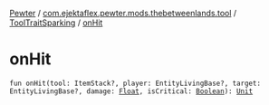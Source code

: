 [Pewter](../../index.md) / [com.ejektaflex.pewter.mods.thebetweenlands.tool](../index.md) / [ToolTraitSparking](index.md) / [onHit](./on-hit.md)

# onHit

`fun onHit(tool: ItemStack?, player: EntityLivingBase?, target: EntityLivingBase?, damage: `[`Float`](https://kotlinlang.org/api/latest/jvm/stdlib/kotlin/-float/index.html)`, isCritical: `[`Boolean`](https://kotlinlang.org/api/latest/jvm/stdlib/kotlin/-boolean/index.html)`): `[`Unit`](https://kotlinlang.org/api/latest/jvm/stdlib/kotlin/-unit/index.html)